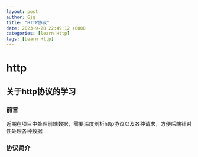```yaml
---
layout: post
author: Gjq
title: "HTTP协议"
date: 2023-9-20 22:49:12 +0800
categories: [learn Http]
tags: [Learn Http]
---
```


# http

## 关于http协议的学习

### 前言

近期在项目中处理前端数据，需要深度剖析http协议以及各种请求，方便后端针对性处理各种数据

### 协议简介
